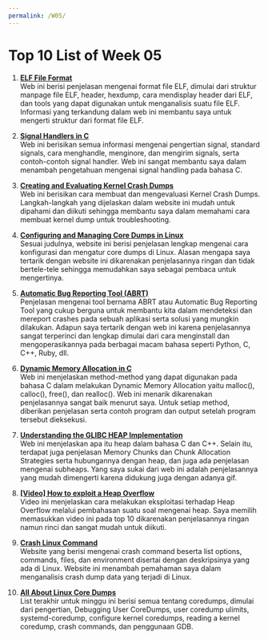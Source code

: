 ```yaml
---
permalink: /W05/
---
```

# Top 10 List of Week 05

1. [**ELF File Format**](https://linuxhint.com/understanding_elf_file_format/)<br>
Web ini berisi penjelasan mengenai format file ELF, dimulai dari struktur manpage file ELF, header, hexdump, cara mendisplay header dari ELF, dan tools yang dapat digunakan untuk menganalisis suatu file ELF. Informasi yang terkandung dalam web ini membantu saya untuk mengerti struktur dari format file ELF.

2. [**Signal Handlers in C**](https://linuxhint.com/signal_handlers_c_programming_language/)<br>
Web ini berisikan semua informasi mengenai pengertian signal, standard signals, cara menghandle, menginore, dan mengirim signals, serta contoh-contoh signal handler. Web ini sangat membantu saya dalam menambah pengetahuan mengenai signal handling pada bahasa C.

3. [**Creating and Evaluating Kernel Crash Dumps**](https://www.admin-magazine.com/Articles/Analyzing-Kernel-Crash-Dumps)<br>
Web ini berisikan cara membuat dan mengevaluasi Kernel Crash Dumps. Langkah-langkah yang dijelaskan dalam website ini mudah untuk dipahami dan diikuti sehingga membantu saya dalam memahami cara membuat kernel dump untuk troubleshooting.

4. [**Configuring and Managing Core Dumps in Linux**](https://www.baeldung.com/linux/managing-core-dumps)<br>
Sesuai judulnya, website ini berisi penjelasan lengkap mengenai cara konfigurasi dan mengatur core dumps di Linux. Alasan mengapa saya tertarik dengan website ini dikarenakan penjelasannya ringan dan tidak bertele-tele sehingga memudahkan saya sebagai pembaca untuk mengertinya.

5. [**Automatic Bug Reporting Tool (ABRT)**](https://access.redhat.com/documentation/en-us/red_hat_enterprise_linux/7/html/system_administrators_guide/ch-abrt)<br>
Penjelasan mengenai tool bernama ABRT atau Automatic Bug Reporting Tool yang cukup berguna untuk membantu kita dalam mendeteksi dan mereport crashes pada sebuah aplikasi serta solusi yang mungkin dilakukan. Adapun saya tertarik dengan web ini karena penjelasannya sangat terperinci dan lengkap dimulai dari cara menginstall dan mengoperasikannya pada berbagai macam bahasa seperti Python, C, C++, Ruby, dll.

6. [**Dynamic Memory Allocation in C**](https://www.geeksforgeeks.org/dynamic-memory-allocation-in-c-using-malloc-calloc-free-and-realloc/)<br>
Web ini menjelaskan method-method yang dapat digunakan pada bahasa C dalam melakukan Dynamic Memory Allocation yaitu malloc(), calloc(), free(), dan realloc(). Web ini menarik dikarenakan penjelasannya sangat baik menurut saya. Untuk setiap method, diberikan penjelasan serta contoh program dan output setelah program tersebut dieksekusi.

7. [**Understanding the GLIBC HEAP Implementation**](https://azeria-labs.com/heap-exploitation-part-1-understanding-the-glibc-heap-implementation/)<br>
Web ini menjelaskan apa itu heap dalam bahasa C dan C++. Selain itu, terdapat juga penjelasan Memory Chunks dan Chunk Allocation Strategies serta hubungannya dengan heap, dan juga ada penjelasan mengenai subheaps. Yang saya sukai dari web ini adalah penjelasannya yang mudah dimengerti karena didukung juga dengan adanya gif.

8. [**[Video] How to exploit a Heap Overflow**](https://youtu.be/TfJrU95q1J4)<br>
Video ini menjelaskan cara melakukan eksploitasi terhadap Heap Overflow melalui pembahasan suatu soal mengenai heap. Saya memilih memasukkan video ini pada top 10 dikarenakan penjelasannya ringan namun rinci dan sangat mudah untuk diikuti.

9. [**Crash Linux Command**](https://www.tutorialspoint.com/unix_commands/crash.htm)<br>
Website yang berisi mengenai crash command beserta list options, commands, files, dan environment disertai dengan deskripsinya yang ada di Linux. Website ini menambah pemahaman saya dalam menganalisis crash dump data yang terjadi di Linux. 

10. [**All About Linux Core Dumps**](https://averageradical.github.io/Linux_Core_Dumps.pdf)<br>
List terakhir untuk minggu ini berisi semua tentang coredumps, dimulai dari pengertian, Debugging User CoreDumps, user coredump ulimits, systemd-coredump, configure kernel coredumps, reading a kernel coredump, crash commands, dan penggunaan GDB. 
